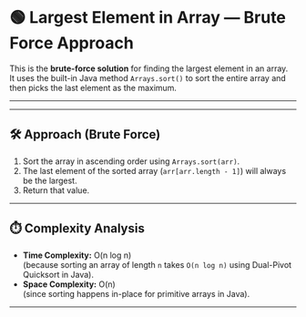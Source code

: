 # 🟢 Largest Element in Array — Brute Force Approach

This is the **brute-force solution** for finding the largest element in an array.  
It uses the built-in Java method `Arrays.sort()` to sort the entire array and then picks the last element as the maximum.

---


---

## 🛠️ Approach (Brute Force)
1. Sort the array in ascending order using `Arrays.sort(arr)`.
2. The last element of the sorted array (`arr[arr.length - 1]`) will always be the largest.
3. Return that value.

---

## ⏱️ Complexity Analysis
- **Time Complexity:** O(n log n)  
  (because sorting an array of length `n` takes `O(n log n)` using Dual-Pivot Quicksort in Java).  
- **Space Complexity:** O(n)  
  (since sorting happens in-place for primitive arrays in Java).

---
